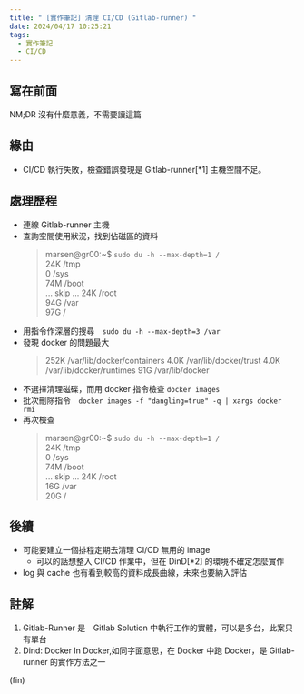 ```yaml
---
title: " [實作筆記] 清理 CI/CD (Gitlab-runner) "
date: 2024/04/17 10:25:21
tags:
  - 實作筆記
  - CI/CD
---
```


## 寫在前面

NM;DR
沒有什麼意義，不需要讀這篇

## 緣由

- CI/CD 執行失敗，檢查錯誤發現是 Gitlab-runner[*1] 主機空間不足。  

## 處理歷程

- 連線 Gitlab-runner 主機
- 查詢空間使用狀況，找到佔磁區的資料
  > marsen@gr00:~$  `sudo du -h --max-depth=1 /`  
  > 24K /tmp  
  > 0 /sys  
  74M /boot  
  ... skip ...
  24K /root  
  94G /var  
  97G /
- 用指令作深層的搜尋　`sudo du -h --max-depth=3 /var`
- 發現 docker 的問題最大
  >  252K /var/lib/docker/containers
  > 4.0K /var/lib/docker/trust
  > 4.0K /var/lib/docker/runtimes
  > 91G /var/lib/docker
- 不選擇清理磁碟，而用 docker 指令檢查 `docker images`
- 批次刪除指令　`docker images -f "dangling=true" -q | xargs docker rmi`
- 再次檢查
  > marsen@gr00:~$  `sudo du -h --max-depth=1 /`  
  > 24K /tmp  
  > 0 /sys  
  74M /boot  
  ... skip ...
  24K /root  
  16G /var  
  20G /

## 後續

- 可能要建立一個排程定期去清理 CI/CD 無用的 image
  - 可以的話想整入 CI/CD 作業中，但在 DinD[*2] 的環境不確定怎麼實作
- log 與 cache 也有看到較高的資料成長曲線，未來也要納入評估

## 註解

1. Gitlab-Runner 是　Gitlab Solution 中執行工作的實體，可以是多台，此案只有單台
2. Dind: Docker In Docker,如同字面意思，在 Docker 中跑 Docker，是 Gitlab-runner 的實作方法之一

(fin)

